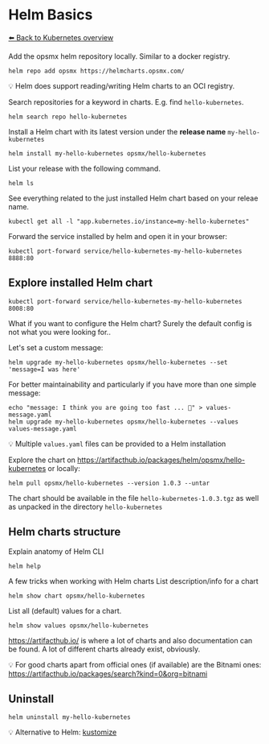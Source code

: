 # Helm Basics
[⬅️ Back to Kubernetes overview](README.md)

Add the opsmx helm repository locally. Similar to a docker registry. 
```shell
helm repo add opsmx https://helmcharts.opsmx.com/
```
💡 Helm does support reading/writing Helm charts to an OCI registry. 

Search repositories for a keyword in charts. E.g. find `hello-kubernetes`. 
```shell
helm search repo hello-kubernetes
```

Install a Helm chart with its latest version under the **release name** `my-hello-kubernetes`
```shell
helm install my-hello-kubernetes opsmx/hello-kubernetes
```

List your release with the following command.
```shell
helm ls
```

See everything related to the just installed Helm chart based on your releae name.
```shell
kubectl get all -l "app.kubernetes.io/instance=my-hello-kubernetes"
```

Forward the service installed by helm and open it in your browser:
```
kubectl port-forward service/hello-kubernetes-my-hello-kubernetes 8888:80
```

## Explore installed Helm chart

```shell
kubectl port-forward service/hello-kubernetes-my-hello-kubernetes 8008:80
```

What if you want to configure the Helm chart? Surely the default config is not what you were looking for..

Let's set a custom message:
```shell
helm upgrade my-hello-kubernetes opsmx/hello-kubernetes --set 'message=I was here'
```

For better maintainability and particularly if you have more than one simple message:
```shell
echo "message: I think you are going too fast ... ️🤯️" > values-message.yaml
helm upgrade my-hello-kubernetes opsmx/hello-kubernetes --values values-message.yaml
```

💡 Multiple `values.yaml` files can be provided to a Helm installation


Explore the chart on https://artifacthub.io/packages/helm/opsmx/hello-kubernetes or locally:
```shell
helm pull opsmx/hello-kubernetes --version 1.0.3 --untar
```

The chart should be available in the file `hello-kubernetes-1.0.3.tgz` as well as unpacked in the directory `hello-kubernetes`

## Helm charts structure

Explain anatomy of Helm CLI
```shell
helm help
```

A few tricks when working with Helm charts
List description/info for a chart
```shell
helm show chart opsmx/hello-kubernetes
```
List all (default) values for a chart.
```shell
helm show values opsmx/hello-kubernetes
```
https://artifacthub.io/ is where a lot of charts and also documentation can be found. 
A lot of different charts already exist, obviously. 

💡 For good charts apart from official ones (if available) are the Bitnami ones: https://artifacthub.io/packages/search?kind=0&org=bitnami

## Uninstall

```shell
helm uninstall my-hello-kubernetes
```

💡 Alternative to Helm: [kustomize](https://kustomize.io/) 

